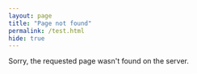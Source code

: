 ```yaml
---
layout: page
title: "Page not found"
permalink: /test.html
hide: true
---
```

Sorry, the requested page wasn't found on the server.
